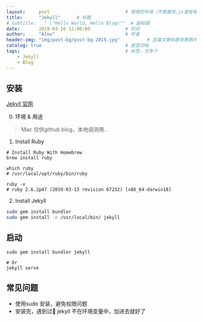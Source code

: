 ```yaml
---
layout:     post                            # 使用的布局（不需要改,js里有根据布局做判断）
title:      "Jekyll"      # 标题
# subtitle:   " \"Hello World, Hello Blog\""  # 副标题
date:       2019-03-16 12:00:00             # 时间
author:     "Alex"                          # 作者
header-img: "img/post-bg/post-bg-2015.jpg"          # 这篇文章标题背景图片
catalog: true                               # 是否归档
tags:                                       # 标签，可多个
    - Jekyll
    - Blog
---
```


## 安装

[Jekyll 官网](https://jekyllrb.com)

0. 环境 & 用途

> Mac
> 仅供github blog，本地调测用..

1. Install Ruby

```shell
# Install Ruby With Homebrew
brew install ruby

which ruby
# /usr/local/opt/ruby/bin/ruby

ruby -v
# ruby 2.6.2p47 (2019-03-13 revision 67232) [x86_64-darwin18]
```

2. Install Jekyll

```sh
sudo gem install bundler
sudo gem install -n /usr/local/bin/ jekyll
```

## 启动
```shell
sudo gem install bundler jekyll

# Or
jekyll serve
```

## 常见问题

- 使用sudo 安装，避免权限问题
- 安装完，遇到过 jekyll 不在环境变量中，加进去就好了